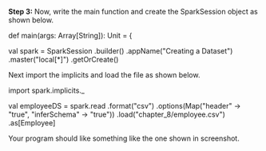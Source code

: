 
**Step 3:** Now, write the main function and create the SparkSession object as shown below.

def main(args: Array[String]): Unit = {

  val spark = SparkSession
    .builder()
    .appName("Creating a Dataset")
    .master("local[*]")
    .getOrCreate()

Next import the implicits and load the file as shown below.

import spark.implicits._

val employeeDS = spark.read
  .format("csv")
  .options(Map("header" -> "true", "inferSchema" -> "true"))
  .load("chapter_8/employee.csv")
  .as[Employee]

Your program should like something like the one shown in screenshot.




 